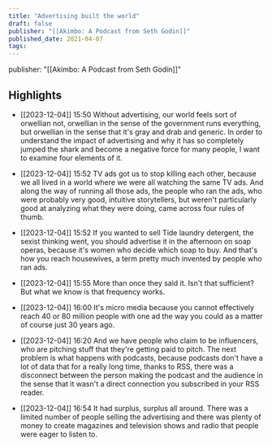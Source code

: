 ```yaml
---
title: "Advertising built the world"
draft: false
publisher: "[[Akimbo: A Podcast from Seth Godin]]"
published_date: 2021-04-07
tags:
---
```

publisher: "[[Akimbo: A Podcast from Seth Godin]]"


## Highlights
* [[2023-12-04]] 15:50  Without advertising, our world feels sort of orwellian not, orwellian in the sense of the government runs everything, but orwellian in the sense that it's gray and drab and generic. In order to understand the impact of advertising and why it has so completely jumped the shark and become a negative force for many people, I want to examine four elements of it.

* [[2023-12-04]] 15:52  TV ads got us to stop killing each other, because we all lived in a world where we were all watching the same TV ads. And along the way of running all those ads, the people who ran the ads, who were probably very good, intuitive storytellers, but weren't particularly good at analyzing what they were doing, came across four rules of thumb.

* [[2023-12-04]] 15:52  If you wanted to sell Tide laundry detergent, the sexist thinking went, you should advertise it in the afternoon on soap operas, because it's women who decide which soap to buy. And that's how you reach housewives, a term pretty much invented by people who ran ads.

* [[2023-12-04]] 15:55  More than once they said it. Isn't that sufficient? But what we know is that frequency works.

* [[2023-12-04]] 16:00  It's micro media because you cannot effectively reach 40 or 80 million people with one ad the way you could as a matter of course just 30 years ago.

* [[2023-12-04]] 16:20  And we have people who claim to be influencers, who are pitching stuff that they're getting paid to pitch. The next problem is what happens with podcasts, because podcasts don't have a lot of data that for a really long time, thanks to RSS, there was a disconnect between the person making the podcast and the audience in the sense that it wasn't a direct connection you subscribed in your RSS reader.

* [[2023-12-04]] 16:54  It had surplus, surplus all around. There was a limited number of people selling the advertising and there was plenty of money to create magazines and television shows and radio that people were eager to listen to.

